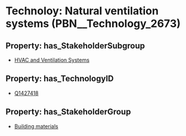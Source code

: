 # Technoloy: __Natural ventilation systems__ (PBN__Technology_2673)

## Property: has_StakeholderSubgroup

* [HVAC and Ventilation Systems](PBN__TechSubgroup_72)

## Property: has_TechnologyID

* [Q1427418](Q1427418)

## Property: has_StakeholderGroup

* [Building materials](PBN__TechGroup_12)

